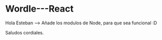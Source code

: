 # Wordle---React
Hola Esteban --> Añade los modulos de Node, para que sea funcional :D 

Saludos cordiales.
